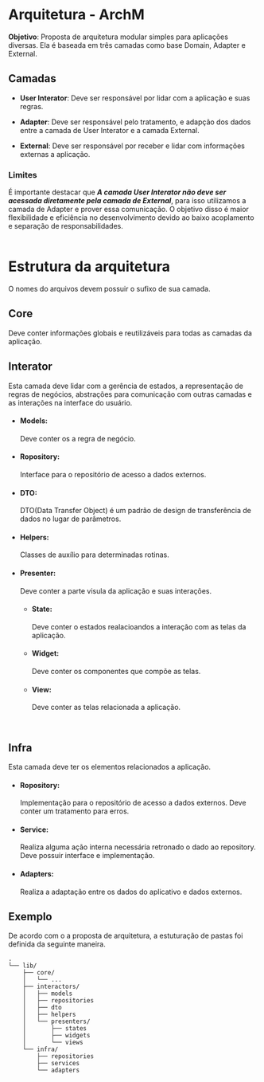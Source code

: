 # Arquitetura -  ArchM
**Objetivo**: Proposta de arquitetura modular simples para aplicações diversas. Ela é baseada em três camadas como base Domain, Adapter e External.

## Camadas
- **User Interator**: Deve ser responsável por lidar com a aplicação e suas regras.

- **Adapter**: Deve ser responsável pelo tratamento, e adapção dos dados entre a camada de User Interator e a camada External.

- **External**: Deve ser responsável por receber e lidar com informações externas a aplicação.

### Limites
 É importante destacar que _**A camada User Interator não deve ser acessada diretamente pela camada de External**_, para isso utilizamos a camada de Adapter e prover essa comunicação. O objetivo disso é maior flexibilidade e eficiência no desenvolvimento devido ao baixo acoplamento e separação de responsabilidades.
 <br>
 <br>

# Estrutura da arquitetura
O nomes do arquivos devem possuir o sufixo de sua camada.
## Core
Deve conter informações globais e reutilizáveis ​​para todas as camadas da aplicação.

## Interator 
Esta camada deve lidar com a gerência de estados, a representação de regras de negócios, abstrações para comunicação com outras camadas e as interações na interface do usuário.

- #### Models: 
    Deve conter os a regra de negócio.

- #### Ropository: 
    Interface para o repositório de acesso a dados externos.

- #### DTO: 
    DTO(Data Transfer Object) é um padrão de design de transferência de dados no lugar de parâmetros.

- #### Helpers: 
   Classes de auxílio para determinadas rotinas.

- #### Presenter: 
    Deve conter a parte visula da aplicação e suas interações.

    - #### State: 
        Deve conter o estados realacioandos a interação com as telas da aplicação.
    
    - #### Widget: 
        Deve conter os componentes que compõe as telas.

    - #### View: 
        Deve conter as telas relacionada a aplicação.

<br>

## Infra
Esta camada deve ter os elementos relacionados a aplicação.

- #### Ropository: 
    Implementação para o repositório de acesso a dados externos. Deve conter um tratamento para erros.

- #### Service: 
    Realiza alguma ação interna necessária retronado o dado ao repository. Deve possuir interface e implementação.

- #### Adapters: 
   Realiza a adaptação entre os dados do aplicativo e dados externos.


## Exemplo
De acordo com o a proposta de arquitetura, a estuturação de pastas foi definida da seguinte maneira.

```text
.
└── lib/
    ├── core/
    │   └── ...
    ├── interactors/
    │   ├── models
    │   ├── repositories
    │   ├── dto
    │   ├── helpers
    │   └── presenters/
    │       ├── states
    │       ├── widgets
    │       └── views
    └── infra/
        ├── repositories
        ├── services
        └── adapters
```

